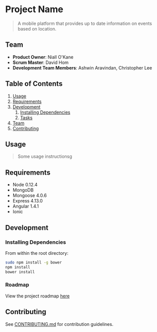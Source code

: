 # Project Name

> A mobile platform that provides up to date information on events based on location.

## Team

  - __Product Owner__: Niall O'Kane
  - __Scrum Master__: David Hom
  - __Development Team Members__: Ashwin Aravindan, Christopher Lee

## Table of Contents

1. [Usage](#Usage)
1. [Requirements](#requirements)
1. [Development](#development)
    1. [Installing Dependencies](#installing-dependencies)
    1. [Tasks](#tasks)
1. [Team](#team)
1. [Contributing](#contributing)

## Usage

> Some usage instructionsg

## Requirements

- Node 0.12.4
- MongoDB 
- Mongoose 4.0.6
- Express 4.13.0
- Angular 1.4.1
- Ionic

## Development

### Installing Dependencies

From within the root directory:

```sh
sudo npm install -g bower
npm install
bower install
```

### Roadmap

View the project roadmap [here](LINK_TO_PROJECT_ISSUES)


## Contributing

See [CONTRIBUTING.md](CONTRIBUTING.md) for contribution guidelines.
